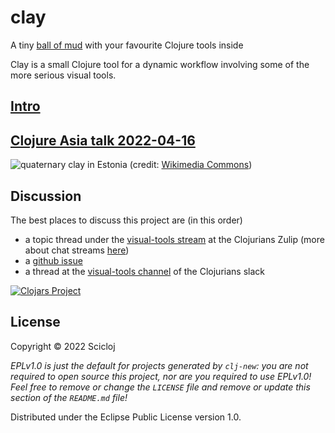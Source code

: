 # clay

A tiny [ball of mud](https://en.wikipedia.org/wiki/Big_ball_of_mud#In_relation_to_Lisp) with your favourite Clojure tools inside

Clay is a small Clojure tool for a dynamic workflow involving some of the more serious visual tools.

## [Intro](https://scicloj.github.io/clay/)

## [Clojure Asia talk 2022-04-16](https://www.youtube.com/watch?v=gFNPtgAw36k)

![quaternary clay in Estonia](https://upload.wikimedia.org/wikipedia/commons/2/2c/Clay-ss-2005.jpg)
(credit: [Wikimedia Commons](https://commons.wikimedia.org/wiki/File:Clay-ss-2005.jpg))

## Discussion

The best places to discuss this project are (in this order)
* a topic thread under the [visual-tools stream](https://clojurians.zulipchat.com/#narrow/stream/313390-visual-tools) at the Clojurians Zulip (more about chat streams [here](https://scicloj.github.io/docs/community/chat/)) 
* a [github issue](https://github.com/scicloj/clay/issues)
* a thread at the [visual-tools channel](https://clojurians.slack.com/archives/C02V9TL2G3V) of the Clojurians slack

[![Clojars Project](https://img.shields.io/clojars/v/org.scicloj/clay.svg)](https://clojars.org/org.scicloj/clay)

## License

Copyright © 2022 Scicloj

_EPLv1.0 is just the default for projects generated by `clj-new`: you are not_
_required to open source this project, nor are you required to use EPLv1.0!_
_Feel free to remove or change the `LICENSE` file and remove or update this_
_section of the `README.md` file!_

Distributed under the Eclipse Public License version 1.0.
